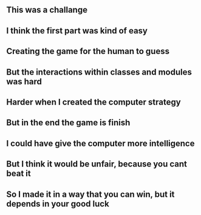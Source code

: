 ## This was a challange
## I think the first part was kind of easy
## Creating the game for the human to guess 
## But the interactions within classes and modules was hard
## Harder when I created the computer strategy
## But in the end the game is finish
## I could have give the computer more intelligence
## But I think it would be unfair, because you cant beat it
## So I made it in a way that you can win, but it depends in your good luck